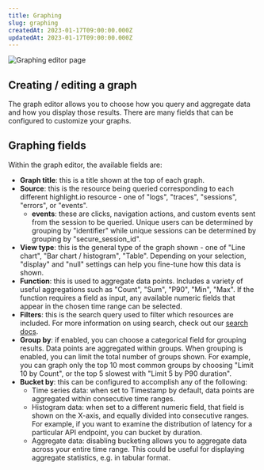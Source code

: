 ```yaml
---
title: Graphing
slug: graphing
createdAt: 2023-01-17T09:00:00.000Z
updatedAt: 2023-01-17T09:00:00.000Z
---
```


![Graphing editor page](/images/docs/graphing/graphing_editor_view.png)

## Creating / editing a graph

The graph editor allows you to choose how you query and aggregate data and how you display those results. There are many fields that can be configured to customize your graphs.

## Graphing fields

Within the graph editor, the available fields are:
- **Graph title**: this is a title shown at the top of each graph.
- **Source**: this is the resource being queried corresponding to each different highlight.io resource - one of "logs", "traces", "sessions", "errors", or "events".
  - **events**: these are clicks, navigation actions, and custom events sent from the session to be queried. Unique users can be determined by grouping by "identifier" while unique sessions can be determined by grouping by "secure_session_id".
- **View type**: this is the general type of the graph shown - one of "Line chart", "Bar chart / histogram", "Table". Depending on your selection, "display" and "null" settings can help you fine-tune how this data is shown.
- **Function**: this is used to aggregate data points. Includes a variety of useful aggregations such as "Count", "Sum", "P90", "Min", "Max". If the function requires a field as input, any available numeric fields that appear in the chosen time range can be selected.
- **Filters**: this is the search query used to filter which resources are included. For more information on using search, check out our [search docs](../../6_product-features/3_general-features/search.md).
- **Group by**: if enabled, you can choose a categorical field for grouping results. Data points are aggregated within groups. When grouping is enabled, you can limit the total number of groups shown. For example, you can graph only the top 10 most common groups by choosing "Limit 10 by Count", or the top 5 slowest with "Limit 5 by P90 duration".
- **Bucket by**: this can be configured to accomplish any of the following:
    - Time series data: when set to Timestamp by default, data points are aggregated within consecutive time ranges.
    - Histogram data: when set to a different numeric field, that field is shown on the X-axis, and equally divided into consecutive ranges. For example, if you want to examine the distribution of latency for a particular API endpoint, you can bucket by duration.
    - Aggregate data: disabling bucketing allows you to aggregate data across your entire time range. This could be useful for displaying aggregate statistics, e.g. in tabular format.
